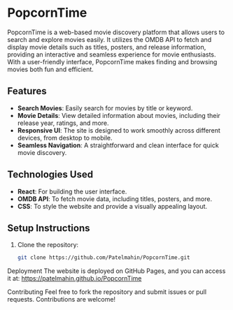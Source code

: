# PopcornTime

PopcornTime is a web-based movie discovery platform that allows users to search and explore movies easily. It utilizes the OMDB API to fetch and display movie details such as titles, posters, and release information, providing an interactive and seamless experience for movie enthusiasts. With a user-friendly interface, PopcornTime makes finding and browsing movies both fun and efficient.

## Features
- **Search Movies**: Easily search for movies by title or keyword.
- **Movie Details**: View detailed information about movies, including their release year, ratings, and more.
- **Responsive UI**: The site is designed to work smoothly across different devices, from desktop to mobile.
- **Seamless Navigation**: A straightforward and clean interface for quick movie discovery.

## Technologies Used
- **React**: For building the user interface.
- **OMDB API**: To fetch movie data, including titles, posters, and more.
- **CSS**: To style the website and provide a visually appealing layout.

## Setup Instructions

1. Clone the repository:
   ```bash
   git clone https://github.com/Patelmahin/PopcornTime.git

Deployment
The website is deployed on GitHub Pages, and you can access it at: https://patelmahin.github.io/PopcornTime

Contributing
Feel free to fork the repository and submit issues or pull requests. Contributions are welcome!


